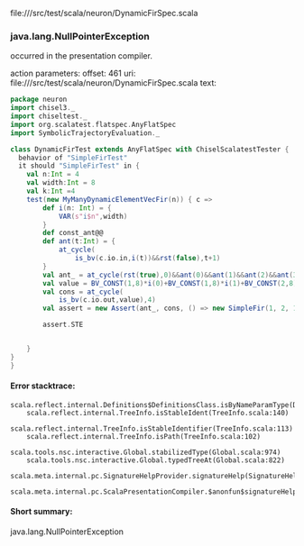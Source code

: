 file://<WORKSPACE>/src/test/scala/neuron/DynamicFirSpec.scala
### java.lang.NullPointerException

occurred in the presentation compiler.

action parameters:
offset: 461
uri: file://<WORKSPACE>/src/test/scala/neuron/DynamicFirSpec.scala
text:
```scala
package neuron
import chisel3._
import chiseltest._
import org.scalatest.flatspec.AnyFlatSpec
import SymbolicTrajectoryEvaluation._

class DynamicFirTest extends AnyFlatSpec with ChiselScalatestTester {
  behavior of "SimpleFirTest"
  it should "SimpleFirTest" in {
    val n:Int = 4
    val width:Int = 8
    val k:Int =4
    test(new MyManyDynamicElementVecFir(n)) { c =>
        def i(n: Int) = {
            VAR(s"i$n",width)
        }
        def const_ant@@
        def ant(t:Int) = {
            at_cycle(
                is_bv(c.io.in,i(t))&&rst(false),t+1)
        }
        val ant_ = at_cycle(rst(true),0)&&ant(0)&&ant(1)&&ant(2)&&ant(3)
        val value = BV_CONST(1,8)*i(0)+BV_CONST(1,8)*i(1)+BV_CONST(2,8)*i(2)+BV_CONST(1,8)*i(3)
        val cons = at_cycle(
            is_bv(c.io.out,value),4)
        val assert = new Assert(ant_, cons, () => new SimpleFir(1, 2, 1, 1), SMT)

        assert.STE


    }
}   
}

```



#### Error stacktrace:

```
scala.reflect.internal.Definitions$DefinitionsClass.isByNameParamType(Definitions.scala:420)
	scala.reflect.internal.TreeInfo.isStableIdent(TreeInfo.scala:140)
	scala.reflect.internal.TreeInfo.isStableIdentifier(TreeInfo.scala:113)
	scala.reflect.internal.TreeInfo.isPath(TreeInfo.scala:102)
	scala.tools.nsc.interactive.Global.stabilizedType(Global.scala:974)
	scala.tools.nsc.interactive.Global.typedTreeAt(Global.scala:822)
	scala.meta.internal.pc.SignatureHelpProvider.signatureHelp(SignatureHelpProvider.scala:23)
	scala.meta.internal.pc.ScalaPresentationCompiler.$anonfun$signatureHelp$1(ScalaPresentationCompiler.scala:300)
```
#### Short summary: 

java.lang.NullPointerException